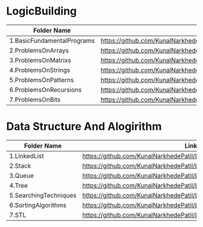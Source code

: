 # LogicBuilding

| Folder Name             | Link Of Folders                                                                   |
| ----------------- | ------------------------------------------------------------------ |
1.BasicFundamentalPrograms   |https://github.com/KunalNarkhedePatil/LogicBuilding/tree/main/FundamentalProblems
2.ProblemsOnArrays   |https://github.com/KunalNarkhedePatil/LogicBuilding/tree/main/ProblemsOnArrays
3.ProblemsOnMatrixs   |https://github.com/KunalNarkhedePatil/LogicBuilding/tree/main/ProblemsOnMatrixs
4.ProblemsOnStrings   |https://github.com/KunalNarkhedePatil/LogicBuilding/tree/main/ProblemsOnStrings
5.ProblemsOnPatterns   |https://github.com/KunalNarkhedePatil/LogicBuilding/tree/main/ProblemsOnPatterns
6.ProblemsOnRecursions   |https://github.com/KunalNarkhedePatil/LogicBuilding/tree/main/ProblemsOnRecursions
7.ProblemsOnBits   |https://github.com/KunalNarkhedePatil/LogicBuilding/tree/main/ProblemsOnRecursions

# Data Structure And Alogirithm

| Folder Name             | Link Of Folders                                                                   |
| ----------------- | ------------------------------------------------------------------ |
1.LinkedList   |https://github.com/KunalNarkhedePatil/LogicBuilding/tree/main/FundamentalProblems
2.Stack   |https://github.com/KunalNarkhedePatil/LogicBuilding/tree/main/ProblemsOnArrays
3.Queue   |https://github.com/KunalNarkhedePatil/LogicBuilding/tree/main/ProblemsOnMatrixs
4.Tree   |https://github.com/KunalNarkhedePatil/LogicBuilding/tree/main/ProblemsOnStrings
5.SearchingTechniques   |https://github.com/KunalNarkhedePatil/LogicBuilding/tree/main/ProblemsOnPatterns
6.SortingAlgorithms   |https://github.com/KunalNarkhedePatil/LogicBuilding/tree/main/ProblemsOnRecursions
7.STL   |https://github.com/KunalNarkhedePatil/LogicBuilding/tree/main/ProblemsOnRecursions



